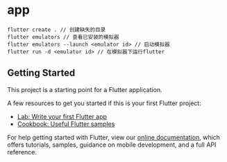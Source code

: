 # app

```
flutter create . // 创建缺失的目录
flutter emulators // 查看已安装的模拟器
flutter emulators --launch <emulator id> // 启动模拟器
flutter run -d <emulator id> // 在模拟器下运行flutter
```

## Getting Started

This project is a starting point for a Flutter application.

A few resources to get you started if this is your first Flutter project:

- [Lab: Write your first Flutter app](https://flutter.dev/docs/get-started/codelab)
- [Cookbook: Useful Flutter samples](https://flutter.dev/docs/cookbook)

For help getting started with Flutter, view our
[online documentation](https://flutter.dev/docs), which offers tutorials,
samples, guidance on mobile development, and a full API reference.
